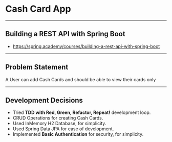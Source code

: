 # Cash Card App

---

## Building a REST API with Spring Boot

- https://spring.academy/courses/building-a-rest-api-with-spring-boot

---

## Problem Statement
A User can add Cash Cards and should be able to view their cards only

---

## Development Decisions
- Tried **TDD with Red, Green, Refactor, Repeat!** development loop.
- CRUD Operations for creating Cash Cards.
- Used InMemory H2 Database, for simplicity.
- Used Spring Data JPA for ease of development.
- Implemented **Basic Authentication** for security, for simplicity.
